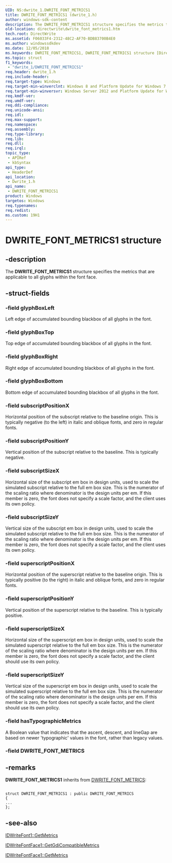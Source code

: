 ```yaml
---
UID: NS:dwrite_1.DWRITE_FONT_METRICS1
title: DWRITE_FONT_METRICS1 (dwrite_1.h)
author: windows-sdk-content
description: The DWRITE_FONT_METRICS1 structure specifies the metrics that are applicable to all glyphs within the font face.
old-location: directwrite\dwrite_font_metrics1.htm
tech.root: DirectWrite
ms.assetid: F06033F4-2312-48C2-AF70-BDB83700B4E0
ms.author: windowssdkdev
ms.date: 12/05/2018
ms.keywords: DWRITE_FONT_METRICS1, DWRITE_FONT_METRICS1 structure [Direct Write], directwrite.dwrite_font_metrics1, dwrite_1/DWRITE_FONT_METRICS1
ms.topic: struct
f1_keywords: 
 - "dwrite_1/DWRITE_FONT_METRICS1"
req.header: dwrite_1.h
req.include-header: 
req.target-type: Windows
req.target-min-winverclnt: Windows 8 and Platform Update for Windows 7 [desktop apps only]
req.target-min-winversvr: Windows Server 2012 and Platform Update for Windows Server 2008 R2 [desktop apps only]
req.kmdf-ver: 
req.umdf-ver: 
req.ddi-compliance: 
req.unicode-ansi: 
req.idl: 
req.max-support: 
req.namespace: 
req.assembly: 
req.type-library: 
req.lib: 
req.dll: 
req.irql: 
topic_type:
 - APIRef
 - kbSyntax
api_type:
 - HeaderDef
api_location:
 - Dwrite_1.h
api_name:
 - DWRITE_FONT_METRICS1
product: Windows
targetos: Windows
req.typenames: 
req.redist: 
ms.custom: 19H1
---
```


# DWRITE_FONT_METRICS1 structure


## -description


The <b>DWRITE_FONT_METRICS1</b> structure specifies the metrics that are applicable to all glyphs within the font face.


## -struct-fields




### -field glyphBoxLeft

Left edge of accumulated bounding blackbox of all glyphs in the font.


### -field glyphBoxTop

Top edge of accumulated bounding blackbox of all glyphs in the font.


### -field glyphBoxRight

Right edge of accumulated bounding blackbox of all glyphs in the font.


### -field glyphBoxBottom

Bottom edge of accumulated bounding blackbox of all glyphs in the font.


### -field subscriptPositionX

Horizontal position of the subscript relative to the baseline origin. This is typically negative (to the left) in italic and oblique fonts, and zero in regular fonts.


### -field subscriptPositionY

Vertical position of the subscript relative to the baseline. This is typically negative.


### -field subscriptSizeX

Horizontal size of the subscript em box in design units, used to scale the simulated subscript relative to the full em box size. This is the numerator of the scaling ratio where denominator is the design units per em. If this member is zero, the font does not specify a scale factor, and the client uses its own policy.


### -field subscriptSizeY

Vertical size of the subscript em box in design units, used to scale the simulated subscript relative to the full em box size. This is the numerator of the scaling ratio where denominator is the design units per em. If this member is zero, the font does not specify a scale factor, and the client uses its own policy.


### -field superscriptPositionX

Horizontal position of the superscript relative to the baseline origin. This is typically positive (to the right) in italic and oblique fonts, and zero in regular fonts.


### -field superscriptPositionY

Vertical position of the superscript relative to the baseline. This is typically positive.


### -field superscriptSizeX

Horizontal size of the superscript em box in design units, used to scale the simulated superscript relative to the full em box size. This is the numerator of the scaling ratio where denominator is the design units per em. If this member is zero, the font does not specify a scale factor, and the client should use its own policy.


### -field superscriptSizeY

Vertical size of the superscript em box in design units, used to scale the simulated superscript relative to the full em box size. This is the numerator of the scaling ratio where denominator is the design units per em. If this member is zero, the font does not specify a scale factor, and the client should use its own policy.


### -field hasTypographicMetrics

A Boolean value that indicates that the ascent, descent, and lineGap are based on newer 'typographic' values in the font, rather than legacy values.


### -field DWRITE_FONT_METRICS

 




## -remarks



<b>DWRITE_FONT_METRICS1</b> inherits from <a href="https://docs.microsoft.com/windows/desktop/api/dwrite/ns-dwrite-dwrite_font_metrics">DWRITE_FONT_METRICS</a>:

<pre class="syntax" xml:space="preserve"><code>
struct DWRITE_FONT_METRICS1 : public DWRITE_FONT_METRICS
{
...
};</code></pre>



## -see-also




<a href="https://docs.microsoft.com/windows/desktop/api/dwrite_1/nf-dwrite_1-idwritefont1-getmetrics">IDWriteFont1::GetMetrics</a>



<a href="https://docs.microsoft.com/windows/desktop/api/dwrite_1/nf-dwrite_1-idwritefontface1-getgdicompatiblemetrics">IDWriteFontFace1::GetGdiCompatibleMetrics</a>



<a href="https://docs.microsoft.com/windows/desktop/api/dwrite_1/nf-dwrite_1-idwritefontface1-getmetrics">IDWriteFontFace1::GetMetrics</a>
 

 

